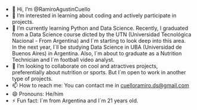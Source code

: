 - 👋 Hi, I’m @RamiroAgustinCuello
- 👀 I’m interested in learning about coding and actively participate in projects. 
- 🌱 I’m currently learning Python and Data Science. Recently, I graduated from a Data Science course dicted by the UTN (Universidad Tecnológica Nacional - From Argentina) and I´m starting to look deep into this area. In the next year, I´ll be studying Data Science in UBA (Universidad de Buenos Aires) in Argentina. Also, I´m about to graduate as a Nutrition Technician and I´m football video analyst.
- 💞️ I’m looking to collaborate on cool and atractives projects, preferentially about nutrition or sports. But I´m open to work in another type of projects. 
- 📫 How to reach me: You can contact me in cuelloramiro.ds@gmail.com
- 😄 Pronouns: He/him
- ⚡ Fun fact: I´m from Argentina and I´m 21 years old. 

<!---
RamiroAgustinCuello/RamiroAgustinCuello is a ✨ special ✨ repository because its `README.md` (this file) appears on your GitHub profile.
You can click the Preview link to take a look at your changes.
--->
